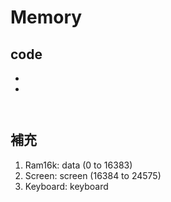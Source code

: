 # Memory
## code
* []()
* []()
```

```
![]()
## 補充
1. Ram16k: data (0 to 16383)
2. Screen: screen (16384 to 24575)
3. Keyboard: keyboard
